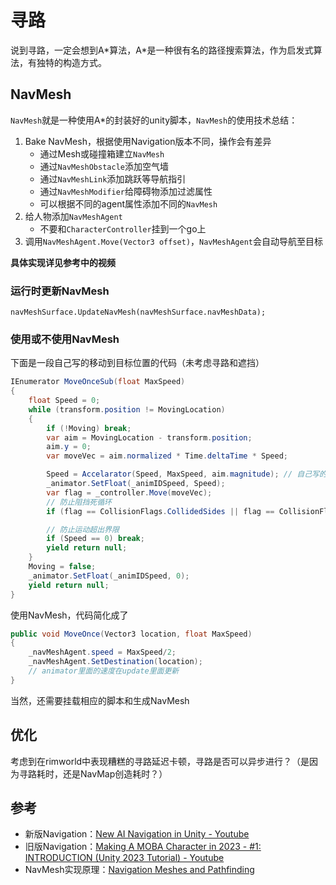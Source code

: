 # 寻路

说到寻路，一定会想到A\*算法，A\*是一种很有名的路径搜索算法，作为启发式算法，有独特的构造方式。

## NavMesh

`NavMesh`就是一种使用A\*的封装好的unity脚本，`NavMesh`的使用技术总结：

1. Bake NavMesh，根据使用Navigation版本不同，操作会有差异
    - 通过Mesh或碰撞箱建立`NavMesh`
    - 通过`NavMeshObstacle`添加空气墙
    - 通过`NavMeshLink`添加跳跃等导航指引
    - 通过`NavMeshModifier`给障碍物添加过滤属性
    - 可以根据不同的agent属性添加不同的`NavMesh`
2. 给人物添加`NavMeshAgent`
    - 不要和`CharacterController`挂到一个go上
3. 调用`NavMeshAgent.Move(Vector3 offset)`，`NavMeshAgent`会自动导航至目标

**具体实现详见参考中的视频**

### 运行时更新NavMesh

`navMeshSurface.UpdateNavMesh(navMeshSurface.navMeshData);`

### 使用或不使用NavMesh

下面是一段自己写的移动到目标位置的代码（未考虑寻路和遮挡）

``` csharp
IEnumerator MoveOnceSub(float MaxSpeed)
{
    float Speed = 0;
    while (transform.position != MovingLocation)
    {
        if (!Moving) break;
        var aim = MovingLocation - transform.position;
        aim.y = 0;
        var moveVec = aim.normalized * Time.deltaTime * Speed;

        Speed = Accelarator(Speed, MaxSpeed, aim.magnitude); // 自己写的加速度函数
        _animator.SetFloat(_animIDSpeed, Speed);
        var flag = _controller.Move(moveVec);
        // 防止阻挡死循环
        if (flag == CollisionFlags.CollidedSides || flag == CollisionFlags.Sides) Speed = 0;

        // 防止运动超出界限
        if (Speed == 0) break;
        yield return null;
    }
    Moving = false;
    _animator.SetFloat(_animIDSpeed, 0);
    yield return null;
}
```

使用NavMesh，代码简化成了

``` csharp
public void MoveOnce(Vector3 location, float MaxSpeed)
{
    _navMeshAgent.speed = MaxSpeed/2;
    _navMeshAgent.SetDestination(location);
    // animator里面的速度在update里面更新
}
```
当然，还需要挂载相应的脚本和生成NavMesh

## 优化

考虑到在rimworld中表现糟糕的寻路延迟卡顿，寻路是否可以异步进行？（是因为寻路耗时，还是NavMap创造耗时？）


## 参考

- 新版Navigation：[New AI Navigation in Unity - Youtube](https://www.youtube.com/watch?v=u2EQtrdgfNs)
- 旧版Navigation：[Making A MOBA Character in 2023 - #1: INTRODUCTION (Unity 2023 Tutorial) - Youtube](https://www.youtube.com/watch?v=p3AB_GP45C4)
- NavMesh实现原理：[Navigation Meshes and Pathfinding](https://www.gamedev.net/tutorials/programming/artificial-intelligence/navigation-meshes-and-pathfinding-r4880/)